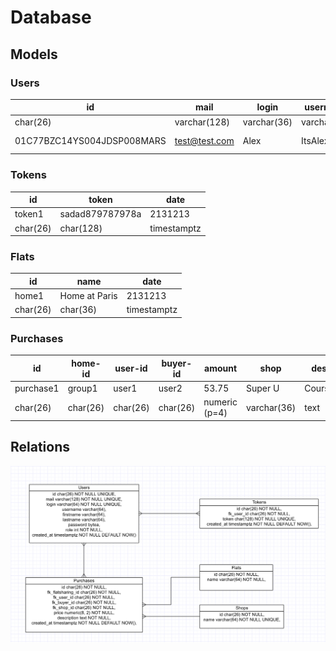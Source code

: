 # Database

## Models

### Users

| id                         | mail          | login       | username    | password | firstname   | lastname    | role |              date             |
|----------------------------|---------------|-------------|-------------|----------|-------------|-------------|------|-------------------------------|
| char(26)                   | varchar(128)  | varchar(36) | varchar(36) | bytea    | varchar(36) | varchar(36) | int  |          timestamptz          |
| 01C77BZC14YS004JDSP008MARS | test@test.com | Alex        | ItsAlex     | \x2...1  | Alexandre   | MARRE       | 0    | 2018-02-25 20:55:24.513498+00 |

### Tokens

|id           | token           | date        |
| ----------- | --------------- | ----------- |
| token1      | sadad879787978a | 2131213     |
| char(26)    | char(128)       | timestamptz |

### Flats

| id          | name          | date        |
| ----------- | ------------- | ----------- |
| home1       | Home at Paris | 2131213     |
| char(26)    | char(36)      | timestamptz |

### Purchases

| id          | home-id  | user-id   | buyer-id | amount        | shop        | desc    | date        |
| ----------- | -------- | --------- | -------- | ------------- | ----------- | ------- | ----------- |
| purchase1   | group1   | user1     | user2    | 53.75         | Super U     | Courses | 1517149821  |
| char(26)    | char(26) | char(26)  | char(26) | numeric (p=4) | varchar(36) | text    | timestamptz |

## Relations

![Sql graph](assets/bdd_schema.png)
